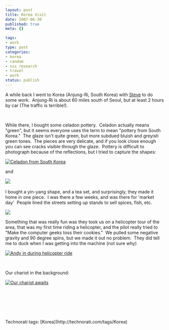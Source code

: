 ```yaml
--- 
layout: post
title: Korea Visit
date: 2007-06-30
published: true
meta: {}

tags: 
- work
type: post
categories: 
- korea
- random
- sss research
- travel
- work
status: publish
---
```



A while back I went to Korea (Anjung-Ri, South Korea) with [Steve](http://www.sss-research.com/about-us.aspx) to do some work.  Anjung-Ri is about 60 miles south of Seoul, but at least 2 hours by car (The traffic is terrible!).



 



While there, I bought some celadon pottery.  Celadon actually means "green", but it seems everyone uses the term to mean "pottery from South Korea."  The glaze isn't quite green, but more subdued bluish and greyish green tones.  The pieces are very delicate, and if you look close enough you can see cracks visible through the glaze.  Pottery is difficult to photograph because of the reflections, but I tried to capture the shapes:



[![Celadon from South Korea](http://media.eick.us/2011/05/512149952_9023db8cfd_m.jpg)](http://www.flickr.com/photos/19429588@N00/512149952/ "Celadon from South Korea")



and



[![](http://media.eick.us/2011/05/512181613_aabf3565cb_m.jpg)](http://www.flickr.com/photo_zoom.gne?id=512181613&size=l&context=photostream) 



I bought a yin-yang shape, and a tea set, and surprisingly, they made it home in one piece.  I was there a few weeks, and was there for 'market day'  People lined the streets setting up stands to sell spices, fish, etc.



[![](http://media.eick.us/2011/05/512156955_ac0ca56f82_m.jpg)](http://www.flickr.com/photo_zoom.gne?id=512156955&size=l)



Something that was really fun was they took us on a helicopter tour of the area, that was my first time riding a helicopter, and the pilot really tried to "Make the computer geeks toss their cookies."  We pulled some negative gravity and 90 degree spins, but we made it out no problem.  They did tell me to duck when I was getting into the machine (not sure why)



[![Andy in during helicopter ride](http://media.eick.us/2011/05/512163879_29730720b7_m.jpg)](http://www.flickr.com/photos/19429588@N00/512163879/ "Andy in during helicopter ride")



 



Our chariot in the background:



[![Our chariot awaits](http://media.eick.us/2011/05/512125616_8422b12162_m.jpg)](http://www.flickr.com/photos/19429588@N00/512125616/ "Our chariot awaits")



 



 



 

<div class="wlWriterSmartContent" style="margin: 0px;padding: 0px">Technorati tags: [Korea](http://technorati.com/tags/Korea)</div>
